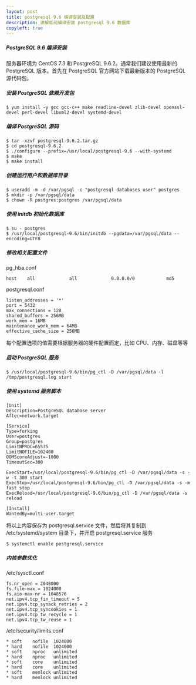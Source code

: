 ```yaml
---
layout: post
title: postgresql 9.6 编译安装及配置
description: 讲解如何编译安装 postgresql 9.6 数据库
copyleft: true
---
```


##### PostgreSQL 9.6 编译安装

服务器环境为 CentOS 7.3 和 PostgreSQL 9.6.2。通常我们建议使用最新的 PostgreSQL 版本。首先在 PostgreSQL 官方网站下载最新版本的 PostgreSQL 源代码包。

##### 安装 PostgreSQL 依赖开发包

    $ yum install -y gcc gcc-c++ make readline-devel zlib-devel openssl-devel perl-devel libxml2-devel systemd-devel

##### 编译 PostgreSQL 源码

    $ tar -xzvf postgresql-9.6.2.tar.gz
    $ cd postgresql-9.6.2
    $ ./configure --prefix=/usr/local/postgresql-9.6 --with-systemd
    $ make
    $ make install

##### 创建运行用户和数据库目录

    $ useradd -m -d /var/pgsql -c "postgresql databases user" postgres
    $ mkdir -p /var/pgsql/data
    $ chown -R postgres:postgres /var/pgsql/data

##### 使用 initdb 初始化数据库

    $ su - postgres
    $ /usr/local/postgresql-9.6/bin/initdb --pgdata=/var/pgsql/data --encoding=UTF8

##### 修改相关配置文件

pg_hba.conf

    host    all             all             0.0.0.0/0            md5

postgresql.conf

    listen_addresses = '*'
    port = 5432
    max_connections = 128
    shared_buffers = 256MB
    work_mem = 16MB
    maintenance_work_mem = 64MB
    effective_cache_size = 256MB

每个配置选项的值需要根据服务器的硬件配置而定，比如 CPU、内存、磁盘等等

##### 启动 PostgreSQL 服务

    $ /usr/local/postgresql-9.6/bin/pg_ctl -D /var/pgsql/data -l /tmp/postgresql.log start

##### 使用 systemd 服务脚本

    [Unit]
    Description=PostgreSQL database server
    After=network.target

    [Service]
    Type=forking
    User=postgres
    Group=postgres
    LimitNPROC=65535
    LimitNOFILE=102400
    OOMScoreAdjust=-1000
    TimeoutSec=300

    ExecStart=/usr/local/postgresql-9.6/bin/pg_ctl -D /var/pgsql/data -s -w -t 300 start
    ExecStop=/usr/local/postgresql-9.6/bin/pg_ctl -D /var/pgsql/data -s -m fast stop
    ExecReload=/usr/local/postgresql-9.6/bin/pg_ctl -D /var/pgsql/data -s reload

    [Install]
    WantedBy=multi-user.target

将以上内容保存为 postgresql.service 文件，然后将其复制到 /etc/systemd/system 目录下，并开启 postgresql.service 服务

    $ systemctl enable postgresql.service

##### 内核参数优化

/etc/sysctl.conf

    fs.nr_open = 2048000
    fs.file-max = 1024000
    fs.aio-max-nr = 1048576
    net.ipv4.tcp_fin_timeout = 5
    net.ipv4.tcp_synack_retries = 2
    net.ipv4.tcp_syncookies = 1
    net.ipv4.tcp_tw_recycle = 1
    net.ipv4.tcp_tw_reuse = 1

/etc/security/limits.conf

    * soft    nofile  1024000
    * hard    nofile  1024000
    * soft    nproc   unlimited
    * hard    nproc   unlimited
    * soft    core    unlimited
    * hard    core    unlimited
    * soft    memlock unlimited
    * hard    memlock unlimited

